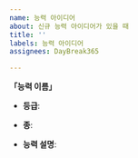 ```yaml
---
name: 능력 아이디어
about: 신규 능력 아이디어가 있을 때
title: ''
labels: 능력 아이디어
assignees: DayBreak365

---
```


**「능력 이름」**
- **등급**:
 
- **종**:
 
- **능력 설명**:
